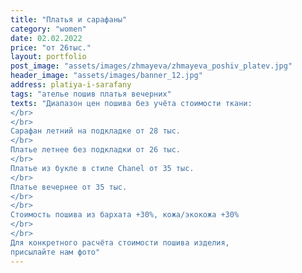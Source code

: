 ```yaml
---
title: "Платья и сарафаны"
category: "women"
date: 02.02.2022
price: "от 26тыс."
layout: portfolio
post_image: "assets/images/zhmayeva/zhmayeva_poshiv_platev.jpg"
header_image: "assets/images/banner_12.jpg"
address: platiya-i-sarafany
tags: "ателье пошив платья вечерних"
texts: "Диапазон цен пошива без учёта стоимости ткани:
</br>
</br>
Сарафан летний на подкладке от 28 тыс.
</br>
Платье летнее без подкладки от 26 тыс.
</br>
Платье из букле в стиле Chanel от 35 тыс.
</br>
Платье вечернее от 35 тыс.
</br>
</br>
Стоимость пошива из бархата +30%, кожа/экокожа +30%
</br>
</br>
Для конкретного расчёта стоимости пошива изделия,
присылайте нам фото"
---
```


